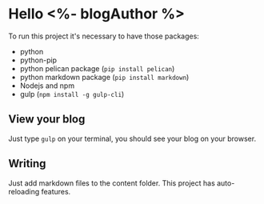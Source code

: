 # Hello <%- blogAuthor %>

To run this project it's necessary to have those packages:

* python
* python-pip
* python pelican package (`pip install pelican`)
* python markdown package (`pip install markdown`)
* Nodejs and npm
* gulp (`npm install -g gulp-cli`)

## View your blog

Just type `gulp` on your terminal, you should see your blog on your browser.

## Writing

Just add markdown files to the content folder. This project has auto-reloading features.
